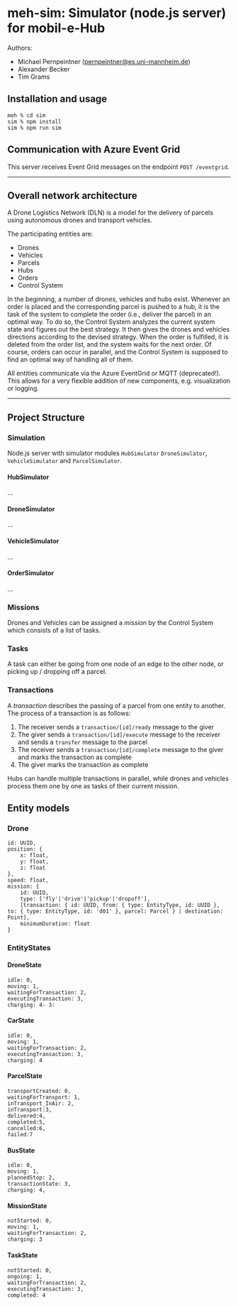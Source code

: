 # meh-sim: Simulator (node.js server) for mobil-e-Hub
Authors: 
- Michael Pernpeintner (pernpeintner@es.uni-mannheim.de)
- Alexander Becker
- Tim Grams

## Installation and usage
```shell script
meh % cd sim
sim % npm install
sim % npm run sim
```

## Communication with Azure Event Grid
This server receives Event Grid messages on the endpoint `POST /eventgrid`.


---
## Overall network architecture
A Drone Logistics Network (DLN) is a model for the delivery of parcels using autonomous drones and transport vehicles.

The participating entities are:
- Drones
- Vehicles
- Parcels
- Hubs
- Orders
- Control System

In the beginning, a number of drones, vehicles and hubs exist. Whenever an order is placed and the corresponding
parcel is pushed to a hub, it is the task of the system to complete the order (i.e., deliver the parcel) in an optimal way.
To do so, the Control System analyzes the current system state and figures out the best strategy. It then gives the drones
and vehicles directions according to the devised strategy. When the order is fulfilled, it is deleted from the order list,
and the system waits for the next order. Of course, orders can occur in parallel, and the Control System is supposed to find
an optimal way of handling all of them.

All entities communicate via the Azure EventGrid or MQTT (deprecated!). This allows for a very flexible addition of new components, e.g. visualization or logging.

---
## Project Structure
### Simulation
Node.js server with simulator modules `HubSimulator` `DroneSimulator`, `VehicleSimulator` and `ParcelSimulator`.

#### HubSimulator
...

#### DroneSimulator
...

#### VehicleSimulator
...

#### OrderSimulator
...


### Missions
Drones and Vehicles can be assigned a _mission_ by the Control System which consists of a list of tasks.

### Tasks
A task can either be going from one node of an edge to the other node, or picking up / dropping off a parcel.

### Transactions
A _transaction_ describes the passing of a parcel from one entity to another. The process of a transaction is as follows:
1. The receiver sends a `transaction/[id]/ready` message to the giver
2. The giver sends a `transaction/[id]/execute` message to the receiver and sends a  `transfer` message to the parcel
3. The receiver sends a `transaction/[id]/complete` message to the giver and marks the transaction as complete
4. The giver marks the transaction as complete

Hubs can handle multiple transactions in parallel, while drones and vehicles process them one by one as tasks of their current mission.


## Entity models
### Drone
```
id: UUID,
position: {
    x: float,
    y: float,
    z: float
},
speed: float,
mission: {
    id: UUID,
    type: ['fly'|'drive'|'pickup'|'dropoff'],
    [transaction: { id: UUID, from: { type: EntityType, id: UUID }, to: { type: EntityType, id: 'd01' }, parcel: Parcel } | destination: Point],
    minimumDuration: float
}
```

### EntityStates

#### DroneState

```
idle: 0,
moving: 1,
waitingForTransaction: 2,
executingTransaction: 3,
charging: 4- 3:
```

#### CarState
```
idle: 0,
moving: 1,
waitingForTransaction: 2,
executingTransaction: 3,
charging: 4
```


#### ParcelState
```
transportCreated: 0,
waitingForTransport: 1,
inTransport_InAir: 2,
inTransport:3,
delivered:4,
completed:5,
cancelled:6,
failed:7
```

#### BusState
```
idle: 0,
moving: 1,
plannedStop: 2,
transactionState: 3,
charging: 4,
```

#### MissionState
```
notStarted: 0,
moving: 1,
waitingForTransaction: 2,
charging: 3
```

#### TaskState
```
notStarted: 0,
ongoing: 1,
waitingForTransaction: 2,
executingTransaction: 3,
completed: 4
```